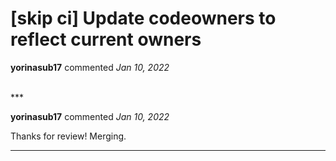 # [skip ci] Update codeowners to reflect current owners

**yorinasub17** commented *Jan 10, 2022*


<br />
***


**yorinasub17** commented *Jan 10, 2022*

Thanks for review! Merging.
***

